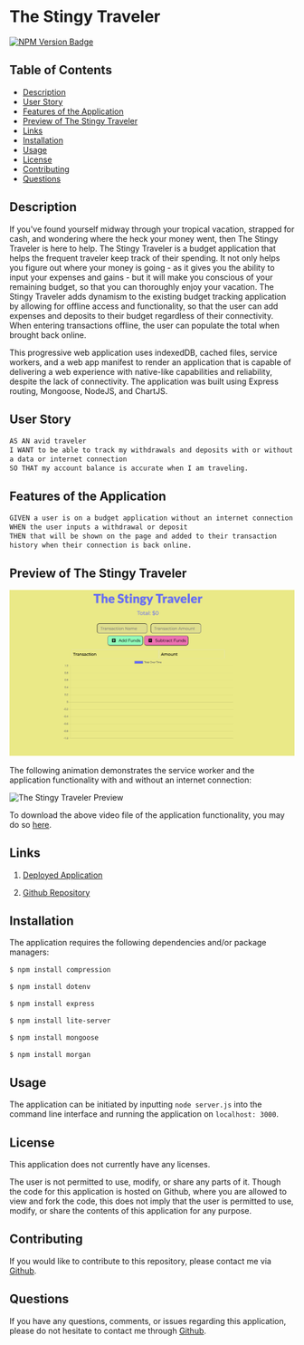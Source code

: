 # The Stingy Traveler

[![NPM Version Badge](https://badge.fury.io/js/%40angular%2Fcore.svg)](https://badge.fury.io/js/%40angular%2Fcore)

## Table of Contents
*  [Description](#description)
*  [User Story](#user-story)
*  [Features of the Application](#features-of-the-application)
*  [Preview of The Stingy Traveler](#preview-of-the-stingy-traveler)
*  [Links](#links)
*  [Installation](#installation)
*  [Usage](#usage)
*  [License](#license)
*  [Contributing](#contributing)
*  [Questions](#questions)

## Description

If you've found yourself midway through your tropical vacation, strapped for cash, and wondering where the heck your money went, then The Stingy Traveler is here to help. The Stingy Traveler is a budget application that helps the frequent traveler keep track of their spending. It not only helps you figure out where your money is going - as it gives you the ability to input your expenses and gains - but it will make you conscious of your remaining budget, so that you can thoroughly enjoy your vacation. The Stingy Traveler adds dynamism to the existing budget tracking application by allowing for offline access and functionality, so that the user can add expenses and deposits to their budget regardless of their connectivity. When entering transactions offline, the user can populate the total when brought back online.

This progressive web application uses indexedDB, cached files, service workers, and a web app manifest to render an application that is capable of delivering a web experience with native-like capabilities and reliability, despite the lack of connectivity. The application was built using Express routing, Mongoose, NodeJS, and ChartJS.

## User Story
~~~
AS AN avid traveler  
I WANT to be able to track my withdrawals and deposits with or without a data or internet connection  
SO THAT my account balance is accurate when I am traveling.  
~~~

## Features of the Application
~~~
GIVEN a user is on a budget application without an internet connection  
WHEN the user inputs a withdrawal or deposit  
THEN that will be shown on the page and added to their transaction history when their connection is back online.   
~~~

## Preview of The Stingy Traveler

![The Stingy Traveler Homepage](public/assets/images/theStingyTravelerHomepage.png)

The following animation demonstrates the service worker and the application functionality with and without an internet connection:

![The Stingy Traveler Preview](https://github.com/rh9891/TheStingyTraveler/blob/master/public/assets/images/theStingyTravelerPreview.gif)

To download the above video file of the application functionality, you may do so [here](https://github.com/rh9891/TheStingyTraveler/blob/master/public/assets/images/theStingyTravelerPreview.mp4).

## Links

1. [Deployed Application](https://the-stingy-traveler.herokuapp.com)

2. [Github Repository](https://github.com/rh9891/TheStingyTraveler)

## Installation

The application requires the following dependencies and/or package managers:
~~~
$ npm install compression
~~~

~~~
$ npm install dotenv
~~~

~~~
$ npm install express
~~~

~~~
$ npm install lite-server
~~~

~~~
$ npm install mongoose
~~~

~~~
$ npm install morgan
~~~

## Usage

The application can be initiated by inputting `node server.js` into the command line interface and running the application on `localhost: 3000`.

## License

This application does not currently have any licenses.

The user is not permitted to use, modify, or share any parts of it. Though the code for this application is hosted on Github, where you are allowed to view and fork the code, this does not imply that the user is permitted to use, modify, or share the contents of this application for any purpose.

## Contributing

If you would like to contribute to this repository, please contact me via [Github](https://github.com/rh9891).

## Questions

If you have any questions, comments, or issues regarding this application, please do not hesitate to contact me through [Github](https://github.com/rh9891).
